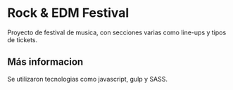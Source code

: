 # Rock & EDM Festival

Proyecto de festival de musica, con secciones varias como line-ups y tipos de tickets.

## Más informacion

Se utilizaron tecnologias como javascript, gulp y SASS.
